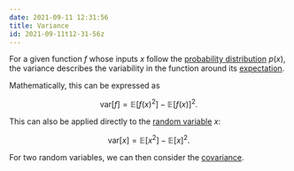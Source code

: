 ```yaml
---
date: 2021-09-11 12:31:56
title: Variance
id: 2021-09-11t12-31-56z
---
```


For a given function $f$ whose inputs $x$ follow the
[probability distribution](./2021-09-10t19-20-02z.md) $p(x)$, the variance
describes the variability in the function around its
[expectation](./2021-09-11t12-11-20z.md).

Mathematically, this can be expressed as

$$
\textrm{var}[f] = \mathbb{E}[f(x)^2] - \mathbb{E}[f(x)]^2.
$$

This can also be applied directly to the
[random variable](./2021-09-10t19-20-02z.md) $x$:

$$
\textrm{var}[x] = \mathbb{E}[x^2] - \mathbb{E}[x]^2.
$$

For two random variables, we can then consider the
[covariance](./2020-09-28t14-45-37z.md).
